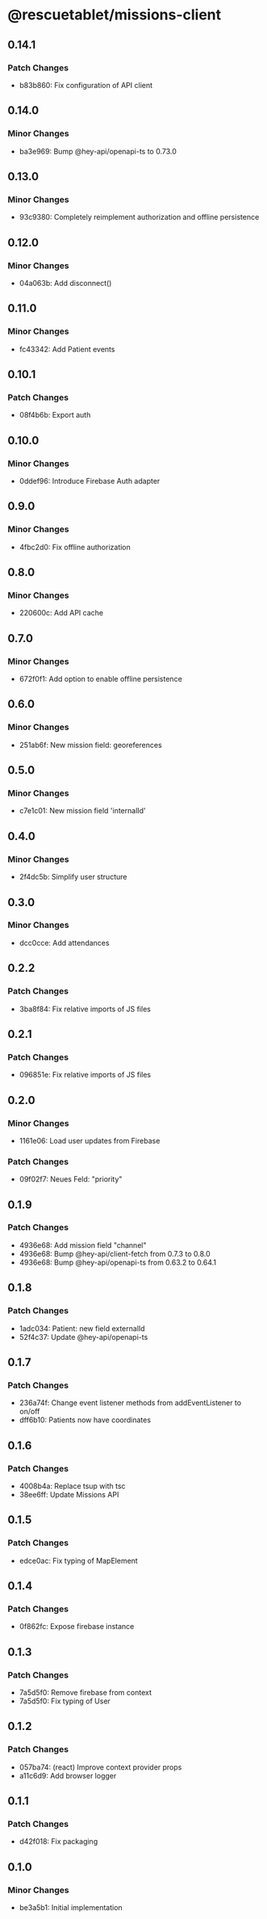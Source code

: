 # @rescuetablet/missions-client

## 0.14.1

### Patch Changes

- b83b860: Fix configuration of API client

## 0.14.0

### Minor Changes

- ba3e969: Bump @hey-api/openapi-ts to 0.73.0

## 0.13.0

### Minor Changes

- 93c9380: Completely reimplement authorization and offline persistence

## 0.12.0

### Minor Changes

- 04a063b: Add disconnect()

## 0.11.0

### Minor Changes

- fc43342: Add Patient events

## 0.10.1

### Patch Changes

- 08f4b6b: Export auth

## 0.10.0

### Minor Changes

- 0ddef96: Introduce Firebase Auth adapter

## 0.9.0

### Minor Changes

- 4fbc2d0: Fix offline authorization

## 0.8.0

### Minor Changes

- 220600c: Add API cache

## 0.7.0

### Minor Changes

- 672f0f1: Add option to enable offline persistence

## 0.6.0

### Minor Changes

- 251ab6f: New mission field: georeferences

## 0.5.0

### Minor Changes

- c7e1c01: New mission field 'internalId'

## 0.4.0

### Minor Changes

- 2f4dc5b: Simplify user structure

## 0.3.0

### Minor Changes

- dcc0cce: Add attendances

## 0.2.2

### Patch Changes

- 3ba8f84: Fix relative imports of JS files

## 0.2.1

### Patch Changes

- 096851e: Fix relative imports of JS files

## 0.2.0

### Minor Changes

- 1161e06: Load user updates from Firebase

### Patch Changes

- 09f02f7: Neues Feld: "priority"

## 0.1.9

### Patch Changes

- 4936e68: Add mission field "channel"
- 4936e68: Bump @hey-api/client-fetch from 0.7.3 to 0.8.0
- 4936e68: Bump @hey-api/openapi-ts from 0.63.2 to 0.64.1

## 0.1.8

### Patch Changes

- 1adc034: Patient: new field externalId
- 52f4c37: Update @hey-api/openapi-ts

## 0.1.7

### Patch Changes

- 236a74f: Change event listener methods from addEventListener to on/off
- dff6b10: Patients now have coordinates

## 0.1.6

### Patch Changes

- 4008b4a: Replace tsup with tsc
- 38ee6ff: Update Missions API

## 0.1.5

### Patch Changes

- edce0ac: Fix typing of MapElement

## 0.1.4

### Patch Changes

- 0f862fc: Expose firebase instance

## 0.1.3

### Patch Changes

- 7a5d5f0: Remove firebase from context
- 7a5d5f0: Fix typing of User

## 0.1.2

### Patch Changes

- 057ba74: (react) Improve context provider props
- a11c6d9: Add browser logger

## 0.1.1

### Patch Changes

- d42f018: Fix packaging

## 0.1.0

### Minor Changes

- be3a5b1: Initial implementation
